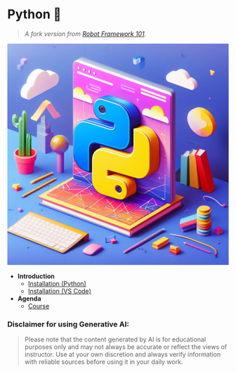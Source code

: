 # Python 🐍

> *A fork version from* *[Robot Framework 101](https://github.com/dev-oswld/robot-framework-101).*

![image](./material/images/asset-(2).png)

- **Introduction**
    - [Installation (Python)](./material/how-to-install-python.md)
    - [Installation (VS Code)](./material/how-to-install-vscode.md)
- **Agenda**
    - [Course](./material/course-agenda.md)

### Disclaimer for using Generative AI:
> Please note that the content generated by AI is for educational purposes only and may not always be accurate or reflect the views of instructor. Use at your own discretion and always verify information with reliable sources before using it in your daily work.
